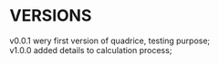 # VERSIONS  

v0.0.1 wery first version of quadrice, testing purpose;  
v1.0.0 added details to calculation process;  
